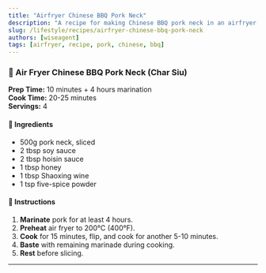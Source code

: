 ```yaml
---
title: "Airfryer Chinese BBQ Pork Neck"
description: "A recipe for making Chinese BBQ pork neck in an airfryer."
slug: /lifestyle/recipes/airfryer-chinese-bbq-pork-neck
authors: [wiseagent]
tags: [airfryer, recipe, pork, chinese, bbq]
---
```

### 🍖 Air Fryer Chinese BBQ Pork Neck (Char Siu)

**Prep Time:** 10 minutes + 4 hours marination  
**Cook Time:** 20-25 minutes  
**Servings:** 4

#### 🧂 Ingredients
- 500g pork neck, sliced
- 2 tbsp soy sauce
- 2 tbsp hoisin sauce
- 1 tbsp honey
- 1 tbsp Shaoxing wine
- 1 tsp five-spice powder

#### 🔪 Instructions
1. **Marinate** pork for at least 4 hours.
2. **Preheat** air fryer to 200°C (400°F).
3. **Cook** for 15 minutes, flip, and cook for another 5-10 minutes.
4. **Baste** with remaining marinade during cooking.
5. **Rest** before slicing.

---